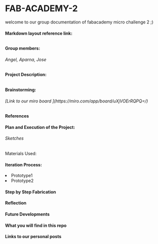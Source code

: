 # FAB-ACADEMY-2
welcome to our group documentation of fabacademy micro challenge 2 ;)

<h4> Markdown layout reference link: </h4>
<h6> <https://www.markdownguide.org/basic-syntax/#images-1> </h6>

<h4> Group members:</h4>
<h6> Angel, Aparna, Jose </h6>

<h4> Project Description: </h4>
<h6> </h6>

<h4> Brainstorming:</h4>
<h6> [Link to our miro board ](https://miro.com/app/board/uXjVOErRQPQ=/) </h6>

<h4> References </h4>

<h4>Plan and Execution of the Project: </h4>
<h6> Sketches </h6>

</h4> Materials Used: </h4>

<h4> Iteration Process: </h4>
<li> Prototype1 </li>
<li> Prototype2 </li>

<h4> Step by Step Fabrication </h4>

<h4> Reflection </h4>

<h4> Future Developments </h4>

<h4> What you will find in this repo </h4>

<h4> Links to our personal posts </h4>
